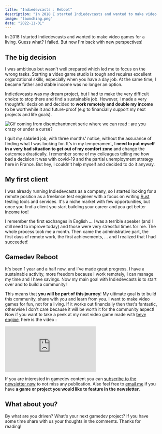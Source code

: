 ```yaml
---
title: "Indiedevcasts : Reboot"
description: "In 2018 I started Indiedevcasts and wanted to make video games for a living. Guess what? I failed. But now I'm back with new perspectives!"
image: "launching.png"
date: "2022-11-01"
---
```


<!-- #9884FC -->

In 2018 I started Indiedevcasts and wanted to make video games for a living. Guess what? I failed. But now I'm back with new perspectives!

## The big decision

I was ambitious but wasn't well prepared which led me to focus on the wrong tasks. Starting a video game studio is tough and requires excellent organzational skills, especially when you have a day job. At the same time, I became father and stable income was no longer an option.

Indiedevcasts was my dream project, but I had to make the very difficult choice to stop there and find a sustainable job. However, I made a very thoughtful decision and decided to **work remotely and double my income** to be worthwhile it and future-proof (e.g to financially support my next projects and life goals).

<img class="mx-auto max-size-md" src="/images/blog/indiedevcasts-reboot/disenchantment_crazy.gif" alt="Gif coming from disentchantment serie where we can read : are you crazy or under a curse?"/>

I quit my salaried job, with three months' notice, without the assurance of finding what I was looking for. It's in my temperament, **I need to put myself in a very bad situation to get out of my comfort zone** and change the outcomes drastically. I remember some of my colleagues telling me how bad a decision it was with covid-19 and the partial unemployment strategy here in France. But hey, I couldn't help myself and decided to do it anyway.

## My first client

I was already running Indiedevcasts as a company, so I started looking for a remote position as a freelance test engineer with a focus on writing [Rust](https://www.rust-lang.org/) testing tools and services. It's a niche market with few opportunities, but once you find a client you start building your career and you get better income too!

I remember the first exchanges in English ... I was a terrible speaker (and I still need to improve today) and those were very stressful times for me. The whole process took me a month. Then came the administrative part, the first days of remote work, the first achievements, ... and I realized that I had succeeded!

## Gamedev Reboot

It's been 1 year and a half now, and I've made great progress. I have a sustainable activity, more freedom because I work remotely, I can manage my time and I have savings. Now my main goal with Indiedevcasts is to start over and to build a community!

This means that **you will be part of this journey**! My ultimate goal is to build this community, share with you and learn from you. I want to make video games for fun, not for a living. If it works out financially then that's fantastic, otherwise I don't care because it will be worth it for the community aspect! Now if you want to take a peek at my next video game made with [bevy engine](https://bevyengine.org/), here is the video :

<iframe class="" src="https://www.youtube-nocookie.com/embed/kiP0X6eFEg8" frameborder="0" allow="accelerometer; autoplay; clipboard-write; encrypted-media; gyroscope; picture-in-picture" allowfullscreen></iframe>

If you are interested in gamedev content you can [subscribe to the newsletter now](http://eepurl.com/gRxLj9) to not miss any publication. Also feel free to <a href="mailto:hello@indiedevcasts.com">email me</a> if you have **a game or project you would like to feature in the newsletter**.

## What about you?

By what are you driven? What's your next gamedev project? If you have some time share with us your thoughts in the comments. Thanks for reading!
